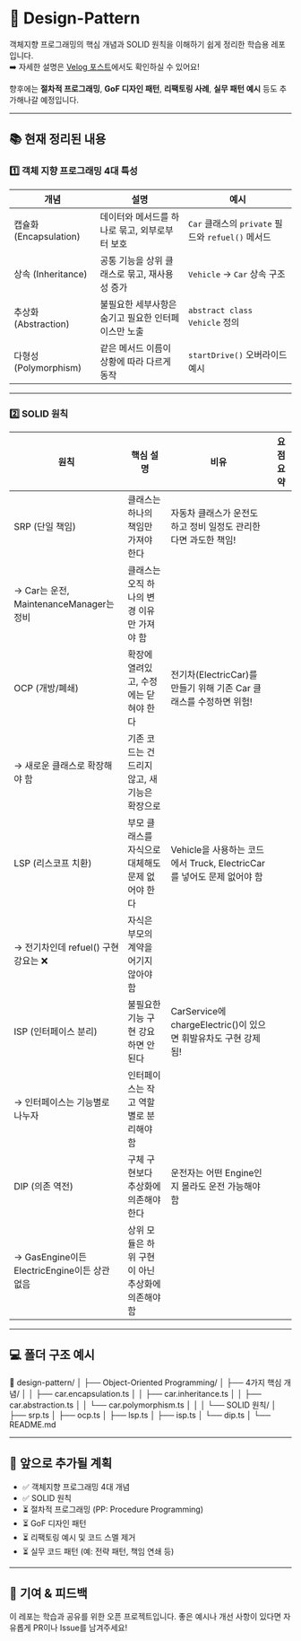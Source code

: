 # 🎯 Design-Pattern

객체지향 프로그래밍의 핵심 개념과 SOLID 원칙을 이해하기 쉽게 정리한 학습용 레포입니다.  
➡️ 자세한 설명은 [Velog 포스트](https://velog.io/@jiseong_98/series/%EB%94%94%EC%9E%90%EC%9D%B8-%ED%8C%A8%ED%84%B4)에서도 확인하실 수 있어요!

향후에는 **절차적 프로그래밍**, **GoF 디자인 패턴**, **리팩토링 사례**, **실무 패턴 예시** 등도 추가해나갈 예정입니다.

---

## 📚 현재 정리된 내용

### 1️⃣ 객체 지향 프로그래밍 4대 특성

| 개념 | 설명 | 예시 |
|------|------|------|
| 캡슐화 (Encapsulation) | 데이터와 메서드를 하나로 묶고, 외부로부터 보호 | `Car` 클래스의 `private` 필드와 `refuel()` 메서드 |
| 상속 (Inheritance) | 공통 기능을 상위 클래스로 묶고, 재사용성 증가 | `Vehicle` → `Car` 상속 구조 |
| 추상화 (Abstraction) | 불필요한 세부사항은 숨기고 필요한 인터페이스만 노출 | `abstract class Vehicle` 정의 |
| 다형성 (Polymorphism) | 같은 메서드 이름이 상황에 따라 다르게 동작 | `startDrive()` 오버라이드 예시 |

---

### 2️⃣ SOLID 원칙

| 원칙 | 핵심 설명 | 비유 | 요점 요약 |
|------|-----------|------|----------------|
| SRP (단일 책임) | 클래스는 하나의 책임만 가져야 한다 | 자동차 클래스가 운전도 하고 정비 일정도 관리한다면 과도한 책임!
→ Car는 운전, MaintenanceManager는 정비 | 클래스는 오직 하나의 변경 이유만 가져야 함 |
| OCP (개방/폐쇄) | 확장에 열려있고, 수정에는 닫혀야 한다 | 전기차(ElectricCar)를 만들기 위해 기존 Car 클래스를 수정하면 위험!
→ 새로운 클래스로 확장해야 함 |기존 코드는 건드리지 않고, 새 기능은 확장으로 |
| LSP (리스코프 치환) | 부모 클래스를 자식으로 대체해도 문제 없어야 한다 | Vehicle을 사용하는 코드에서 Truck, ElectricCar를 넣어도 문제 없어야 함
→ 전기차인데 refuel() 구현 강요는 ❌ | 자식은 부모의 계약을 어기지 않아야 함 |
| ISP (인터페이스 분리) | 불필요한 기능 구현 강요하면 안된다 | CarService에 chargeElectric()이 있으면 휘발유차도 구현 강제됨!
→ 인터페이스는 기능별로 나누자 | 인터페이스는 작고 역할별로 분리해야 함 |
| DIP (의존 역전) | 구체 구현보다 추상화에 의존해야 한다 | 운전자는 어떤 Engine인지 몰라도 운전 가능해야 함
→ GasEngine이든 ElectricEngine이든 상관 없음 | 상위 모듈은 하위 구현이 아닌 추상화에 의존해야 함 |

---

## 💻 폴더 구조 예시
📁 design-pattern/ 
│ 
├── Object-Oriented Programming/
│ ├── 4가지 핵심 개념/
│ │ ├── car.encapsulation.ts 
│ │ ├── car.inheritance.ts 
│ │ ├── car.abstraction.ts 
│ │ └── car.polymorphism.ts 
│ │
│ └── SOLID 원칙/
│   ├── srp.ts 
│   ├── ocp.ts 
│   ├── lsp.ts 
│   ├── isp.ts 
│   └── dip.ts 
│ 
└── README.md


---
## 🔮 앞으로 추가될 계획
- ✅ 객체지향 프로그래밍 4대 개념
- ✅ SOLID 원칙
- ⏳ 절차적 프로그래밍 (PP: Procedure Programming)
- ⏳ GoF 디자인 패턴
- ⏳ 리팩토링 예시 및 코드 스멜 제거
- ⏳ 실무 코드 패턴 (예: 전략 패턴, 책임 연쇄 등)

---
## 🙌 기여 & 피드백
이 레포는 학습과 공유를 위한 오픈 프로젝트입니다.
좋은 예시나 개선 사항이 있다면 자유롭게 PR이나 Issue를 남겨주세요!
